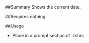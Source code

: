 ##Summary
Shows the current date.

##Requires
nothing

##Usage
* Place in a prompt section of .zshrc
